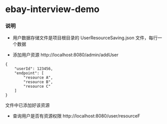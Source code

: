 # ebay-interview-demo

### 说明

* 用户数据存储文件是项目根目录的 UserResourceSaving.json 文件，每行一个数据

* 添加用户资源 http://localhost:8080/admin/addUser
```
{
    "userId": 123456,
    "endpoint": [
        "resource A",
        "resource B",
        "resource C"
    ]
}
```
  文件中已添加好该资源
* 查询用户是否有资源权限 http://localhost:8080/user/resourceF

